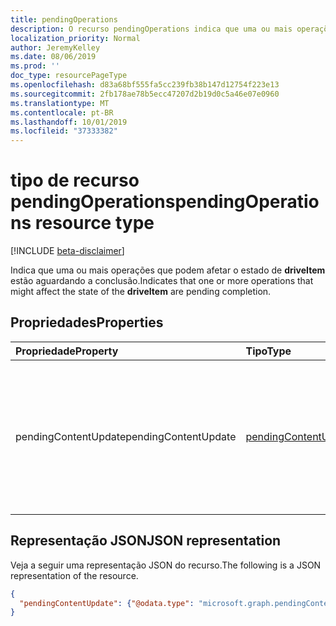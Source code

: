 ```yaml
---
title: pendingOperations
description: O recurso pendingOperations indica que uma ou mais operações que podem afetar o estado do driveItem estão aguardando a conclusão.
localization_priority: Normal
author: JeremyKelley
ms.date: 08/06/2019
ms.prod: ''
doc_type: resourcePageType
ms.openlocfilehash: d83a68bf555fa5cc239fb38b147d12754f223e13
ms.sourcegitcommit: 2fb178ae78b5ecc47207d2b19d0c5a46e07e0960
ms.translationtype: MT
ms.contentlocale: pt-BR
ms.lasthandoff: 10/01/2019
ms.locfileid: "37333382"
---
```

# <a name="pendingoperations-resource-type"></a><span data-ttu-id="79a44-103">tipo de recurso pendingOperations</span><span class="sxs-lookup"><span data-stu-id="79a44-103">pendingOperations resource type</span></span>

[!INCLUDE [beta-disclaimer](../../includes/beta-disclaimer.md)]

<span data-ttu-id="79a44-104">Indica que uma ou mais operações que podem afetar o estado de **driveItem** estão aguardando a conclusão.</span><span class="sxs-lookup"><span data-stu-id="79a44-104">Indicates that one or more operations that might affect the state of the **driveItem** are pending completion.</span></span>

## <a name="properties"></a><span data-ttu-id="79a44-105">Propriedades</span><span class="sxs-lookup"><span data-stu-id="79a44-105">Properties</span></span>

| <span data-ttu-id="79a44-106">Propriedade</span><span class="sxs-lookup"><span data-stu-id="79a44-106">Property</span></span>     | <span data-ttu-id="79a44-107">Tipo</span><span class="sxs-lookup"><span data-stu-id="79a44-107">Type</span></span>        | <span data-ttu-id="79a44-108">Descrição</span><span class="sxs-lookup"><span data-stu-id="79a44-108">Description</span></span> |
|:-------------|:------------|:------------|
|<span data-ttu-id="79a44-109">pendingContentUpdate</span><span class="sxs-lookup"><span data-stu-id="79a44-109">pendingContentUpdate</span></span>|[<span data-ttu-id="79a44-110">pendingContentUpdate</span><span class="sxs-lookup"><span data-stu-id="79a44-110">pendingContentUpdate</span></span>](pendingcontentupdate.md)|<span data-ttu-id="79a44-111">Uma propriedade que indica que uma operação que pode atualizar o conteúdo binário de um arquivo está aguardando a conclusão.</span><span class="sxs-lookup"><span data-stu-id="79a44-111">A property that indicates that an operation that might update the binary content of a file is pending completion.</span></span>|

## <a name="json-representation"></a><span data-ttu-id="79a44-112">Representação JSON</span><span class="sxs-lookup"><span data-stu-id="79a44-112">JSON representation</span></span>

<span data-ttu-id="79a44-113">Veja a seguir uma representação JSON do recurso.</span><span class="sxs-lookup"><span data-stu-id="79a44-113">The following is a JSON representation of the resource.</span></span>

<!-- {
  "blockType": "resource",
  "optionalProperties": [

  ],
  "@odata.type": "microsoft.graph.pendingOperations",
  "baseType": null
}-->

```json
{
  "pendingContentUpdate": {"@odata.type": "microsoft.graph.pendingContentUpdate"}
}
```

<!-- uuid: 16cd6b66-4b1a-43a1-adaf-3a886856ed98
2019-02-04 14:57:30 UTC -->
<!-- {
  "type": "#page.annotation",
  "description": "The pendingOperations resource indicates that an operation that may affect the state of the DriveItem is pending completion.",
  "keywords": "pendingoperations,pendingoperations,operation,pendingcontentupdate",
  "section": "documentation",
  "tocPath": ""
}-->
